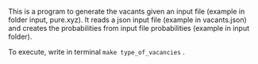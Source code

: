 
This is a program to generate the vacants given an input file (example in folder input, pure.xyz). It reads a json input file (example in vacants.json) and creates the probabilities from input file probabilities (example in input folder).

To execute, write in terminal ``` make type_of_vacancies ``` .

